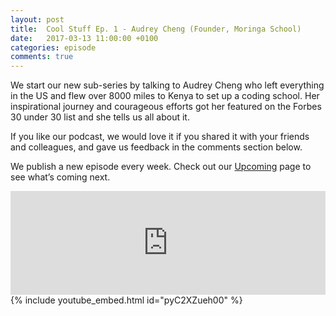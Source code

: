 ```yaml
---
layout: post
title:  Cool Stuff Ep. 1 - Audrey Cheng (Founder, Moringa School)
date:   2017-03-13 11:00:00 +0100
categories: episode
comments: true
---
```


We start our new sub-series by talking to Audrey Cheng who left everything in the US and flew over 8000 miles to Kenya to set up a coding school. Her inspirational journey and courageous efforts got her featured on the Forbes 30 under 30 list and she tells us all about it.

If you like our podcast, we would love it if you shared it with your friends and colleagues, and gave us feedback in the comments section below.

We publish a new episode every week. Check out our [Upcoming](/upcoming) page to see what’s coming next.

<div id="media-wrapper">
<div id="soundcloud-embed"><iframe width="100%" height="166" scrolling="no" frameborder="no" src="https://w.soundcloud.com/player/?url=https%3A//api.soundcloud.com/tracks/312028748&amp;color=ff5500&amp;auto_play=false&amp;hide_related=false&amp;show_comments=true&amp;show_user=true&amp;show_reposts=false"></iframe></div>
<div id="youtube-embed">{% include youtube_embed.html id="pyC2XZueh00" %}</div> 
</div>
